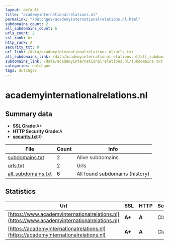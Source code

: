 ```yaml
---
layout: default
title: "academyinternationalrelations.nl"
permalink: "/dutchgov/academyinternationalrelations.nl.html"
subdomains_count: 2
all_subdomains_count: 6
urls_count: 2
ssl_rank: A+
http_rank: A
security_txt: 0
url_link: /data/academyinternationalrelations.nl/urls.txt
all_subdomains_link: /data/academyinternationalrelations.nl/all_subdomains.txt
subdomains_link: /data/academyinternationalrelations.nl/subdomains.txt
categories: dutchgov
tags: dutchgov
---
```



# academyinternationalrelations.nl
## Summary data


 - **SSL Grade**:A+
 - **HTTP Security Grade**:A
 - **[security.txt](https://www.digitaleoverheid.nl/nieuws/standaard-security-txt-nu-verplicht-voor-overheid/)**:0


| File       | Count | Info |
|------------|-------|------|
|[subdomains.txt](/DutchGovScope/data/academyinternationalrelations.nl/subdomains.txt)|2|Alive subdomains|
|[urls.txt](/DutchGovScope/data/academyinternationalrelations.nl/urls.txt)|2|Urls|
|[all_subdomains.txt](/DutchGovScope/data/academyinternationalrelations.nl/all_subdomains.txt)|6|All found subdomains (history)|


## Statistics


| Url | SSL | HTTP | Server | Cookie | HSTS | CORS | CTO | CSP | XFO | XXP | RP |FP| Tech |Title |
|--------|-------|-------|------|------|------|------|------|------|------|------|------|------|------|------|
|[https://www.academyinternationalrelations.nl](https://www.academyinternationalrelations.nl)| **A+**| **A**|Class| |:white_check_mark: | | |:warning: | | :white_check_mark: | :white_check_mark: | |HSTS|Tijdelijke werkz...|
|[https://academyinternationalrelations.nl](https://academyinternationalrelations.nl)| **A+**| **A**|Class| |:white_check_mark: | | |:warning: | | :white_check_mark: | :white_check_mark: | |HSTS|Tijdelijke werkz...|

